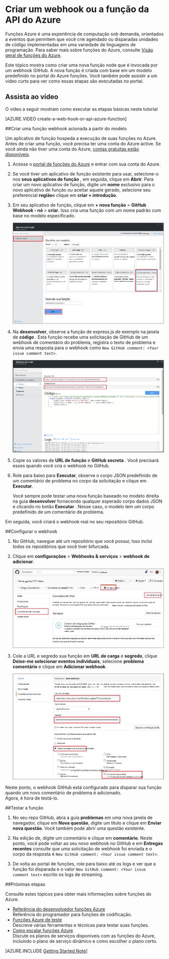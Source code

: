 <properties
   pageTitle="Criar um gancho de web ou a função da API do Azure | Microsoft Azure"
   description="Use funções do Azure para criar uma função que é invocada por um WebHook ou API chamar."
   services="azure-functions"
   documentationCenter="na"
   authors="ggailey777"
   manager="erikre"
   editor=""
   tags=""
   />

<tags
   ms.service="functions"
   ms.devlang="multiple"
   ms.topic="get-started-article"
   ms.tgt_pltfrm="multiple"
   ms.workload="na"
   ms.date="08/30/2016"
   ms.author="glenga"/>
   
# <a name="create-a-webhook-or-api-azure-function"></a>Criar um webhook ou a função da API do Azure

Funções Azure é uma experiência de computação sob demanda, orientados a eventos que permitem que você crie agendado ou disparadas unidades de código implementadas em uma variedade de linguagens de programação. Para saber mais sobre funções do Azure, consulte [Visão geral de funções do Azure](functions-overview.md).

Este tópico mostra como criar uma nova função node que é invocada por um webhook GitHub. A nova função é criada com base em um modelo predefinido no portal do Azure funções. Você também pode assistir a um vídeo curto para ver como essas etapas são executadas no portal.

## <a name="watch-the-video"></a>Assista ao vídeo

O vídeo a seguir mostram como executar as etapas básicas neste tutorial 

[AZURE.VIDEO create-a-web-hook-or-api-azure-function]

##<a name="create-a-webhook-triggered-function-from-the-template"></a>Criar uma função webhook acionada a partir do modelo

Um aplicativo de função hospeda a execução de suas funções no Azure. Antes de criar uma função, você precisa ter uma conta do Azure active. Se você ainda não tiver uma conta do Azure, [contas gratuitas estão disponíveis](https://azure.microsoft.com/free/). 

1. Acesse o [portal de funções do Azure](https://functions.azure.com/signin) e entrar com sua conta do Azure.

2. Se você tiver um aplicativo de função existente para usar, selecione-o nos **seus aplicativos de função** , em seguida, clique em **Abrir**. Para criar um novo aplicativo de função, digite um **nome** exclusivo para o novo aplicativo de função ou aceitar aquele gerado, selecione seu preferencial **região**e clique em **criar + introdução**. 

3. Em seu aplicativo de função, clique em **+ nova função** > **GitHub Webhook - nó** > **criar**. Isso cria uma função com um nome padrão com base no modelo especificado. 

    ![Criar nova GitHub webhook função](./media/functions-create-a-web-hook-or-api-function/functions-create-new-github-webhook.png) 

4. Na **desenvolver**, observe a função de express.js de exemplo na janela de **código** . Esta função recebe uma solicitação de GitHub de um webhook de comentário do problema, registra o texto de problema e envia uma resposta para o webhook como `New GitHub comment: <Your issue comment text>`.


    ![Criar nova GitHub webhook função](./media/functions-create-a-web-hook-or-api-function/functions-new-webhook-in-portal.png) 

5. Copie os valores de **URL de função** e **GitHub secreta** . Você precisará esses quando você cria o webhook no GitHub. 

6. Role para baixo para **Executar**, observe o corpo JSON predefinido de um comentário de problema no corpo da solicitação e clique em **Executar**. 
 
    Você sempre pode testar uma nova função baseado no modelo direita na guia **desenvolver** fornecendo qualquer esperado corpo dados JSON e clicando no botão **Executar** . Nesse caso, o modelo tem um corpo predefinido de um comentário de problema. 
 
Em seguida, você criará o webhook real no seu repositório GitHub.

##<a name="configure-the-webhook"></a>Configurar o webhook

1. No GitHub, navegue até um repositório que você possui; Isso inclui todos os repositórios que você tiver bifurcada.
 
2. Clique em **configurações** > **Webhooks & serviços** > **webhook de adicionar**.

    ![Criar nova GitHub webhook função](./media/functions-create-a-web-hook-or-api-function/functions-create-new-github-webhook-2.png)   

3. Cole a URL e segredo sua função em **URL de carga** e **segredo**, clique **Deixe-me selecionar eventos individuais**, selecione **problema comentário** e clique em **Adicionar webhook**.

    ![Criar nova GitHub webhook função](./media/functions-create-a-web-hook-or-api-function/functions-create-new-github-webhook-3.png) 

Neste ponto, o webhook GitHub está configurado para disparar sua função quando um novo comentário de problema é adicionado.  
Agora, é hora de testá-lo.

##<a name="test-the-function"></a>Testar a função

1. No seu repo GitHub, abra a guia **problemas** em uma nova janela de navegador, clique em **Nova questão**, digite um título e clique em **Enviar nova questão**. Você também pode abrir uma questão existente.

2. Na edição de, digite um comentário e clique em **comentário**. Neste ponto, você pode voltar ao seu novo webhook no GitHub e em **Entregas recentes** consulte que uma solicitação de webhook foi enviada e o corpo da resposta é `New GitHub comment: <Your issue comment text>`.

3. De volta ao portal de funções, role para baixo até os logs e ver que a função foi disparada e o valor `New GitHub comment: <Your issue comment text>` escrito os logs de streaming.


##<a name="next-steps"></a>Próximas etapas

Consulte estes tópicos para obter mais informações sobre funções do Azure.

+ [Referência do desenvolvedor funções Azure](functions-reference.md)  
Referência do programador para funções de codificação.
+ [Funções Azure de teste](functions-test-a-function.md)  
Descreve várias ferramentas e técnicas para testar suas funções.
+ [Como escalar funções Azure](functions-scale.md)  
Discute os planos de serviços disponíveis com as funções do Azure, incluindo o plano de serviço dinâmico e como escolher o plano certo.  


[AZURE.INCLUDE [Getting Started Note](../../includes/functions-get-help.md)]
